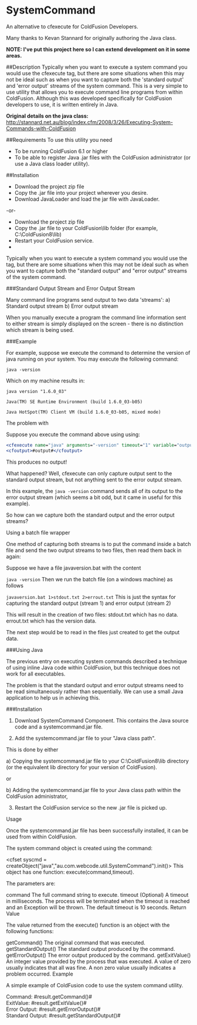 SystemCommand
=============
An alternative to cfexecute for ColdFusion Developers.

Many thanks to Kevan Stannard for originally authoring the Java class.

**NOTE: I've put this project here so I can extend development on it in some areas.**

##Description
Typically when you want to execute a system command you would use the cfexecute tag, but there are some situations when this may not be ideal such as when you want to capture both the 'standard output' and 'error output' streams of the system command.
This is a very simple to use utility that allows you to execute command line programs from within ColdFusion.
Although this was developed specifically for ColdFusion developers to use, it is written entirely in Java.

**Original details on the java class:**
http://stannard.net.au/blog/index.cfm/2008/3/26/Executing-System-Commands-with-ColdFusion

##Requirements
To use this utility you need
* To be running ColdFusion 6.1 or higher
* To be able to register Java .jar files with the ColdFusion administrator (or use a Java class loader utility).

##Installation
* Download the project zip file
* Copy the .jar file into your project wherever you desire.
* Download JavaLoader and load the jar file with JavaLoader.

-or-

* Download the project zip file
* Copy the .jar file to your ColdFusion\lib folder (for example, C:\ColdFusion8\lib)
* Restart your ColdFusion service.
* 





Typically when you want to execute a system command you would use the <cfexecute> tag, but there are some situations when this may not be ideal such as when you want to capture both the "standard output" and "error output" streams of the system command.

###Standard Output Stream and Error Output Stream

Many command line programs send output to two data 'streams':
a) Standard output stream
b) Error output stream

When you manually execute a program the command line information sent to either stream is simply displayed on the screen - there is no distinction which stream is being used.

###Example

For example, suppose we execute the command to determine the version of java running on your system. You may execute the following command:

`java -version`

Which on my machine results in:
```
java version "1.6.0_03"

Java(TM) SE Runtime Environment (build 1.6.0_03-b05)

Java HotSpot(TM) Client VM (build 1.6.0_03-b05, mixed mode)
```

The problem with <cfexecute>

Suppose you execute the command above using using:

```coldfusion
<cfexecute name="java" arguments="-version" timeout="1" variable="output" />
<cfoutput>#output#</cfoutput>
```

This produces no output!

What happened? 
Well, cfexecute can only capture output sent to the standard output stream, but not anything sent to the error output stream.

In this example, the `java -version` command sends all of its output to the error output stream (which seems a bit odd, but it came in useful for this example).

So how can we capture both the standard output and the error output streams?

Using a batch file wrapper

One method of capturing both streams is to put the command inside a batch file and send the two output streams to two files, then read them back in again:

Suppose we have a file javaversion.bat with the content

`java -version`
Then we run the batch file (on a windows machine) as follows

`javaversion.bat 1>stdout.txt 2>errout.txt`
This is just the syntax for capturing the standard output (stream 1) and error output (stream 2)

This will result in the creation of two files:
stdout.txt which has no data.
errout.txt which has the version data.

The next step would be to read in the files just created to get the output data.

###Using Java

The previous entry on executing system commands described a technique of using inline Java code within ColdFusion, but this technique does not work for all executables.

The problem is that the standard output and error output streams need to be read simultaneously rather than sequentially. We can use a small Java application to help us in achieving this.

###Installation

1. Download SystemCommand Component. This contains the Java source code and a systemcommand.jar file.

2. Add the systemcommand.jar file to your "Java class path".

This is done by either

a) Copying the systemcommand.jar file to your C:\ColdFusion8\lib directory (or the equivalent lib directory for your version of ColdFusion).

or

b) Adding the systemcommand.jar file to your Java class path within the ColdFusion administrator,

3. Restart the ColdFusion service so the new .jar file is picked up.

Usage

Once the systemcommand.jar file has been successfully installed, it can be used from within ColdFusion.

The system command object is created using the command:

<cfset syscmd = createObject("java","au.com.webcode.util.SystemCommand").init()>
This object has one function: execute(command,timeout).

<cfset result = syscmd.execute(command,timeout)>
The parameters are:

command	The full command string to execute.
timeout	(Optional) A timeout in milliseconds. The process will be terminated when the timeout is reached and an Exception will be thrown. The default timeout is 10 seconds.
Return Value

The value returned from the execute() function is an object with the following functions:

getCommand()	The original command that was executed.
getStandardOutput()	The standard output produced by the command.
getErrorOutput()	The error output produced by the command.
getExitValue()	An integer value provided by the process that was executed. A value of zero usually indicates that all was fine. A non zero value usually indicates a problem occurred.
Example

A simple example of ColdFusion code to use the system command utility.

<cfset command = "java -version">
<cfset syscmd = createObject("java","au.com.webcode.util.SystemCommand").init()>
<cfset result = syscmd.execute(command)>
<cfoutput>
   Command: #result.getCommand()#<br />
   ExitValue: #result.getExitValue()#<br />
   Error Output: #result.getErrorOutput()#<br />
   Standard Output: #result.getStandardOutput()#<br />
</cfoutput>
